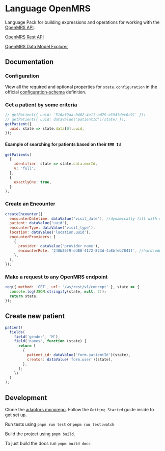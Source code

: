 # Language OpenMRS

Language Pack for building expressions and operations for working with the
[OpenMRS API](https://wiki.openmrs.org/display/docs/API).

[OpenMRS Rest API](https://rest.openmrs.org/?javascript#openmrs-rest-api)

[OpenMRS Data Model Explorer](http://burkeware.com/openmrs-data-model/openmrs-data-model-1.11.html#)

## Documentation

### Configuration

View all the required and optional properties for `state.configuration` in the
official
[configuration-schema](https://docs.openfn.org/adaptors/packages/openmrs-configuration-schema/)
definition.

### Get a patient by some criteria

```js
// getPatient({ uuid: '516af9aa-0402-4e11-ad79-e394fdec0c91' });
// getPatient({ uuid: dataValue('patientId')(state) });
getPatient({
  uuid: state => state.data[0].uuid,
});
```

#### Example of searching for patients based on their `EMR Id`

```js
getPatients(
  {
    identifier: state => state.data.emrId,
    v: 'full',
  },
  {
    exactlyOne: true,
  }
);
```

### Create an Encounter

```js
createEncounter({
  encounterDatetime: dataValue('visit_date'), //dynamically fill with source app data
  patient: dataValue('uuid'),
  encounterType: dataValue('visit_type'),
  location: dataValue('location.uuid'),
  encounterProviders: [
    {
      provider: dataValue('provider_name'),
      encounterRole: '240b26f9-dd88-4172-823d-4a8bfeb7841f', //hardcoded value
    },
  ],
});
```

### Make a request to any OpenMRS endpoint

```js
req({ method: 'GET', url: '/ws/rest/v1/concept' }, state => {
  console.log(JSON.stringify(state, null, 2));
  return state;
});
```

<!-- ## Create new person

```js
person(
  fields(
    field("gender", "M"),
    field("names", function(state) {
      return [{
        "givenName": dataValue("form.first_name")(state),
        "familyName": dataValue("form.last_name")(state)
      }]
    })
  )
)
```-->

## Create new patient

```js
patient(
  fields(
    field('gender', 'M'),
    field('names', function (state) {
      return [
        {
          patient_id: dataValue('form.patientId')(state),
          creator: dataValue('form.user')(state),
        },
      ];
    })
  )
);
```

## Development

Clone the [adaptors monorepo](https://github.com/OpenFn/adaptors). Follow the
`Getting Started` guide inside to get set up.

Run tests using `pnpm run test` or `pnpm run test:watch`

Build the project using `pnpm build`.

To just build the docs run `pnpm build docs`
